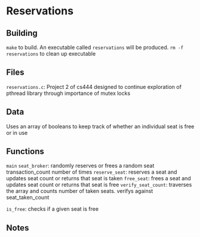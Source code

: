 # Reservations

## Building
`make` to build. An executable called `reservations` will be produced.
`rm -f reservations` to clean up executable

## Files
`reservations.c`: Project 2 of cs444 designed to continue exploration of pthread library 
    through importance of mutex locks

## Data
Uses an array of booleans to keep track of whether an individual seat is free or in use

## Functions
`main`
    `seat_broker`: randomly reserves or frees a random seat transaction_count number of times
        `reserve_seat`: reserves a seat and updates seat count or returns that seat is taken
        `free_seat`: frees a seat and updates seat count or returns that seat is free
        `verify_seat_count`: traverses the array and counts number of taken seats. verifys against seat_taken_count

`is_free`: checks if a given seat is free

## Notes